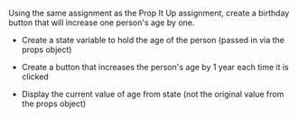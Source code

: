 Using the same assignment as the Prop It Up assignment, create a birthday button that will increase one person's age by one.


- Create a state variable to hold the age of the person (passed in via the props object)

- Create a button that increases the person's age by 1 year each time it is clicked

- Display the current value of age from state (not the original value from the props object)

